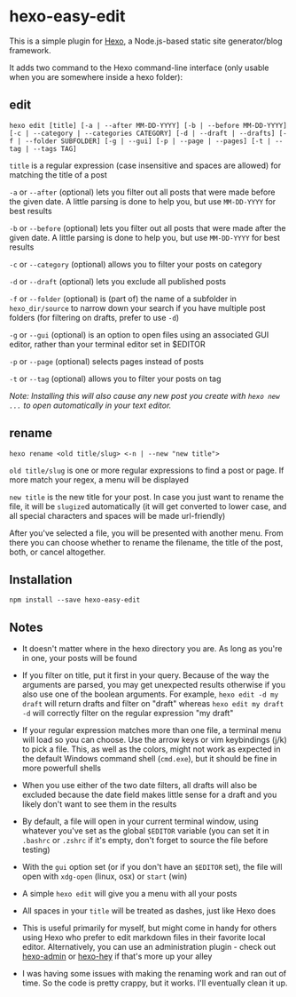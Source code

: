 # hexo-easy-edit

This is a simple plugin for [Hexo](https://github.com/hexojs/hexo), a Node.js-based static site generator/blog framework.

It adds two command to the Hexo command-line interface (only usable when you are somewhere inside a hexo folder):

## edit

```
hexo edit [title] [-a | --after MM-DD-YYYY] [-b | --before MM-DD-YYYY] [-c | --category | --categories CATEGORY] [-d | --draft | --drafts] [-f | --folder SUBFOLDER] [-g | --gui] [-p | --page | --pages] [-t | --tag | --tags TAG]
```

`title` is a regular expression (case insensitive and spaces are allowed) for matching the title of a post

`-a` or `--after` (optional) lets you filter out all posts that were made before the given date. A little parsing is done to help you, but use `MM-DD-YYYY` for best results

`-b` or `--before` (optional) lets you filter out all posts that were made after the given date. A little parsing is done to help you, but use `MM-DD-YYYY` for best results

`-c` or `--category` (optional) allows you to filter your posts on category

`-d` or `--draft` (optional) lets you exclude all published posts

`-f` or `--folder` (optional) is (part of) the name of a subfolder in `hexo_dir/source` to narrow down your search if you have multiple post folders (for filtering on drafts, prefer to use `-d`)

`-g` or `--gui` (optional) is an option to open files using an associated GUI editor, rather than your terminal editor set in $EDITOR

`-p` or `--page` (optional) selects pages instead of posts

`-t` or `--tag` (optional) allows you to filter your posts on tag

*Note: Installing this will also cause any new post you create with `hexo new ...` to open automatically in your text editor.*

## rename

```
hexo rename <old title/slug> <-n | --new "new title">
```

`old title/slug` is one or more regular expressions to find a post or page. If more match your regex, a menu will be displayed

`new title` is the new title for your post. In case you just want to rename the file, it will be `slugize`d automatically (it will get converted to lower case, and all special characters and spaces will be made url-friendly)

After you've selected a file, you will be presented with another menu. From there you can choose whether to rename the filename, the title of the post, both, or cancel altogether.

## Installation

```
npm install --save hexo-easy-edit
```

## Notes

- It doesn't matter where in the hexo directory you are. As long as you're in one, your posts will be found

- If you filter on title, put it first in your query. Because of the way the arguments are parsed, you may get unexpected results otherwise if you also use one of the boolean arguments. For example, `hexo edit -d my draft` will return drafts and filter on "draft" whereas `hexo edit my draft -d` will correctly filter on the regular expression "my draft"

- If your regular expression matches more than one file, a terminal menu will load so you can choose. Use the arrow keys or vim keybindings (j/k) to pick a file. This, as well as the colors, might not work as expected in the default Windows command shell (`cmd.exe`), but it should be fine in more powerfull shells

- When you use either of the two date filters, all drafts will also be excluded because the date field makes little sense for a draft and you likely don't want to see them in the results

- By default, a file will open in your current terminal window, using whatever you've set as the global `$EDITOR` variable (you can set it in `.bashrc` or `.zshrc` if it's empty, don't forget to source the file before testing)

- With the `gui` option set (or if you don't have an `$EDITOR` set), the file will open with `xdg-open` (linux, osx) or `start` (win)

- A simple `hexo edit` will give you a menu with all your posts

- All spaces in your `title` will be treated as dashes, just like Hexo does

- This is useful primarily for myself, but might come in handy for others using Hexo who prefer to edit markdown files in their favorite local editor. Alternatively, you can use an administration plugin - check out [hexo-admin](https://github.com/jaredly/hexo-admin) or [hexo-hey](https://github.com/nihgwu/hexo-hey) if that's more up your alley

- I was having some issues with making the renaming work and ran out of time. So the code is pretty crappy, but it works. I'll eventually clean it up.
